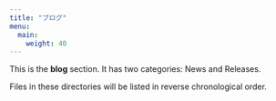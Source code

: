 ```yaml
---
title: "ブログ"
menu:
  main:
    weight: 40
---
```



This is the **blog** section. It has two categories: News and Releases.

Files in these directories will be listed in reverse chronological order.

